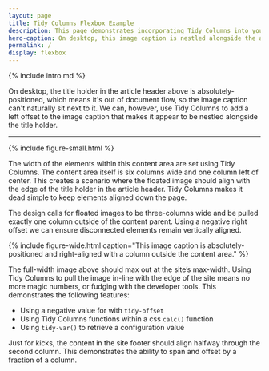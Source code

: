 ```yaml
---
layout: page
title: Tidy Columns Flexbox Example
description: This page demonstrates incorporating Tidy Columns into your flexbox layout.
hero-caption: On desktop, this image caption is nestled alongside the absolutely-positioned title wrapper.
permalink: /
display: flexbox
---
```


{% include intro.md %}

On desktop, the title holder in the article header above is absolutely-positioned, which means it's out of document flow, so the image caption can't naturally sit next to it. We can, however, use Tidy Columns to add a left offset to the image caption that makes it appear to be nestled alongside the title holder.

---

{% include figure-small.html %}

The width of the elements within this content area are set using Tidy Columns. The content area itself is six columns wide and one column left of center. This creates a scenario where the floated image should align with the edge of the title holder in the article header. Tidy Columns makes it dead simple to keep elements aligned down the page.

The design calls for floated images to be three-columns wide and be pulled exactly one column outside of the content parent. Using a negative right offset we can ensure disconnected elements remain vertically aligned.

{% include figure-wide.html caption="This image caption is absolutely-positioned and right-aligned with a column outside the content area." %}

The full-width image above should max out at the site’s max-width. Using Tidy Columns to pull the image in-line with the edge of the site means no more magic numbers, or fudging with the developer tools. This demonstrates the following features:

- Using a negative value for with `tidy-offset`
- Using Tidy Columns functions within a css `calc()` function
- Using `tidy-var()` to retrieve a configuration value

Just for kicks, the content in the site footer should align halfway through the second column. This demonstrates the ability to span and offset by a fraction of a column.
